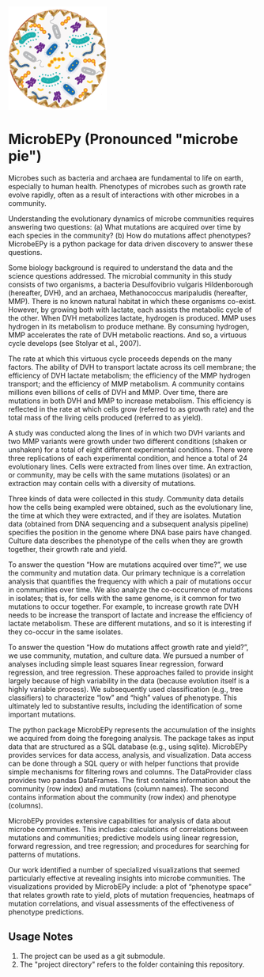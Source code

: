 <img src="microbepy_logo.png" alt="drawing" width="200"/>

# MicrobEPy (Pronounced "microbe pie")

Microbes such as bacteria and archaea are fundamental to life on earth, especially to human health. Phenotypes of microbes such as growth rate evolve rapidly, often as a result of interactions with other microbes in a community. 

Understanding the evolutionary dynamics of microbe communities requires answering two questions: (a) What mutations are acquired over time by each species in the community? (b) How do mutations affect phenotypes? MicrobeEPy is a python package for data driven discovery to answer these questions.

Some biology background is required to understand the data and the science questions addressed. The microbial community in this study consists of two organisms, a bacteria Desulfovibrio vulgaris Hildenborough (hereafter, DVH), and an archaea, Methanococcus maripaludis (hereafter, MMP). There is no known natural habitat in which these organisms co-exist. However, by growing both with lactate, each assists the metabolic cycle of the other. When DVH metabolizes lactate, hydrogen is produced. MMP uses hydrogen in its metabolism to produce methane. By consuming hydrogen, MMP accelerates the rate of DVH metabolic reactions. And so, a virtuous cycle develops  (see Stolyar et al., 2007).

The rate at which this virtuous cycle proceeds depends on the many factors. The ability of DVH to transport lactate across its cell membrane; the efficiency of DVH lactate metabolism; the efficiency of the MMP hydrogen transport; and the efficiency of MMP metabolism. A community contains millions even billions of cells of DVH and MMP. Over time, there are mutations in both DVH and MMP to increase metabolism. This efficiency is reflected in the rate at which cells grow (referred to as growth rate) and the total mass of the living cells produced (referred to as yield).

A study was conducted along the lines of in which two DVH variants and two MMP variants were growth under two different conditions (shaken or unshaken) for a total of eight different experimental conditions. There were three replications of each experimental condition, and hence a total of 24 evolutionary lines. Cells were extracted from lines over time. An extraction, or community, may be cells with the same mutations (isolates) or an extraction may contain cells with a diversity of mutations.

Three kinds of data were collected in this study. Community data details how the cells being exampled were obtained, such as the evolutionary line, the time at which they were extracted, and if they are isolates. Mutation data (obtained from DNA sequencing and a subsequent analysis pipeline) specifies the position in the genome where DNA base pairs have changed. Culture data describes the phenotype of the cells when they are growth together, their growth rate and yield.

To answer the question “How are mutations acquired over time?”, we use the community and mutation data. Our primary technique is a correlation analysis that quantifies the frequency with which a pair of mutations occur in communities over time. We also analyze the co-occurrence of mutations in isolates; that is, for cells with the same genome, is it common for two mutations to occur together. For example, to increase growth rate DVH needs to be increase the transport of lactate and increase the efficiency of lactate metabolism. These are different mutations, and so it is interesting if they co-occur in the same isolates.

To answer the question “How do mutations affect growth rate and yield?”, we use community, mutation, and culture data. We pursued a number of analyses including simple least squares linear regression, forward regression, and tree regression. These approaches failed to provide insight largely because of high variability in the data (because evolution itself is a highly variable process). We subsequently used classification (e.g., tree classifiers) to characterize “low” and “high” values of phenotype. This ultimately led to substantive results, including the identification of some important mutations.

The python package MicrobEPy represents the accumulation of the insights we acquired from doing the foregoing analysis. The package takes as input data that are structured as a SQL database (e.g., using sqlite). MicrobEPy provides services for data access, analysis, and visualization. Data access can be done through a SQL query or with helper functions that provide simple mechanisms for filtering rows and columns. The DataProvider class provides two pandas DataFrames. The first contains information about the community (row index) and mutations (column names). The second contains information about the community (row index) and phenotype (columns).

MicrobEPy provides extensive capabilities for analysis of data about microbe communities. This includes: calculations of correlations between mutations and communities; predictive models using linear regression, forward regression, and tree regression; and procedures for searching for patterns of mutations.

Our work identified a number of specialized visualizations that seemed particularly effective at revealing insights into microbe communities. The visualizations provided by MicrobEPy include: a plot of  “phenotype space” that relates growth rate to yield, plots of mutation frequencies, heatmaps of mutation correlations, and visual assessments of the effectiveness of phenotype predictions.

## Usage Notes
1. The project can be used as a git submodule.
1. The "project directory" refers to the folder containing this repository.
